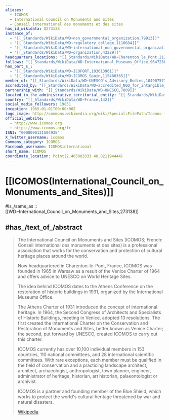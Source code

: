 ```yaml
---
aliases:
  - ICOMOS
  - International Council on Monuments and Sites
  - Conseil international des monuments et des sites
has_id_wikidata: Q273138
instance_of:
  - "[[_Standards/WikiData/WD~non_governmental_organization,79913]]"
  - "[[_Standards/WikiData/WD~regulatory_college,1110684]]"
  - "[[_Standards/WikiData/WD~international_non_governmental_organization,1194093]]"
  - "[[_Standards/WikiData/WD~organization,43229]]"
headquarters_locations: "[[_Standards/WikiData/WD~Charenton_le_Pont,212793]]"
follows: "[[_Standards/WikiData/WD~International_Museums_Office,96472883]]"
has_part_s_:
  - "[[_Standards/WikiData/WD~ICOFORT,103613961]]"
  - "[[_Standards/WikiData/WD~ICOMOS_Spain,115480365]]"
member_of: "[[_Standards/WikiData/WD~UNESCO's_Advisory_Bodies,104907577]]"
accredited_by: "[[_Standards/WikiData/WD~accredited_NGO_for_intangible_cultural_heritage,116980142]]"
partnership_with: "[[_Standards/WikiData/WD~UNESCO,7809]]"
located_in_the_administrative_territorial_entity: "[[_Standards/WikiData/WD~Paris,90]]"
country: "[[_Standards/WikiData/WD~France,142]]"
social_media_followers: 19851
inception: 1965-01-01T00:00:00Z
logo_image: http://commons.wikimedia.org/wiki/Special:FilePath/Icomos-logo-en.svg
official_website:
  - http://www.icomos.org
  - https://www.icomos.org/fr
ISNI: "0000000121504935"
X_Twitter_username: icomos
Commons_category: ICOMOS
Facebook_username: ICOMOSinternational
short_name: ICOMOS
coordinate_location: Point(2.405083333 48.821194444)
---
```


# [[ICOMOS(International_Council_on_Monuments_and_Sites)]] 

#is_/same_as :: [[WD~International_Council_on_Monuments_and_Sites,273138]] 

## #has_/text_of_/abstract 

> The International Council on Monuments and Sites 
> (ICOMOS; French: Conseil international des monuments et des sites) 
> is a professional association that works for the conservation 
> and protection of cultural heritage places around the world. 
> 
> Now headquartered in Charenton-le-Pont, France, ICOMOS was founded in 1965 in Warsaw 
> as a result of the Venice Charter of 1964 
> and offers advice to UNESCO on World Heritage Sites.
>
> The idea behind ICOMOS dates to 
> the Athens Conference on the restoration of historic buildings in 1931, 
> organized by the International Museums Office. 
> 
> The Athens Charter of 1931 introduced the concept of international heritage. 
> In 1964, the Second Congress of Architects and Specialists of Historic Buildings, 
> meeting in Venice, adopted 13 resolutions. 
> The first created the International Charter on the Conservation and Restoration of Monuments and Sites, better known as Venice Charter; 
> the second, put forward by UNESCO, created ICOMOS to carry out this charter.
>
> ICOMOS currently has over 10,100 individual members in 153 countries, 
> 110 national committees, and 28 international scientific committees. 
> With rare exceptions, each member must be qualified in the field of conservation 
> and a practicing landscape architect, architect, archaeologist, anthropologist, town planner, engineer, administrator of heritage, historian, art historian, palaeontologist or archivist.
>
> ICOMOS is a partner and founding member of the Blue Shield, 
> which works to protect the world's cultural heritage threatened by war and natural disasters.
>
> [Wikipedia](https://en.wikipedia.org/wiki/International%20Council%20on%20Monuments%20and%20Sites) 

